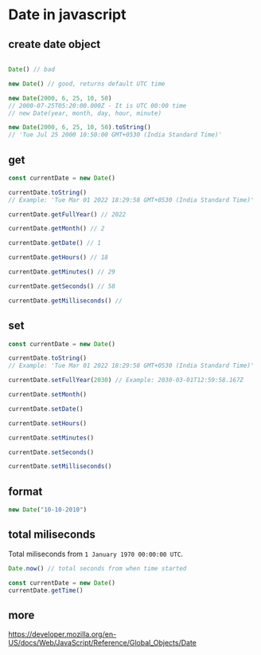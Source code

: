 # Date in javascript

## create date object

```js

Date() // bad

new Date() // good, returns default UTC time

new Date(2000, 6, 25, 10, 50) 
// 2000-07-25T05:20:00.000Z - It is UTC 00:00 time
// new Date(year, month, day, hour, minute)

new Date(2000, 6, 25, 10, 50).toString()
// 'Tue Jul 25 2000 10:50:00 GMT+0530 (India Standard Time)'
```

## get 

```js
const currentDate = new Date()

currentDate.toString()
// Example: 'Tue Mar 01 2022 18:29:58 GMT+0530 (India Standard Time)'

currentDate.getFullYear() // 2022

currentDate.getMonth() // 2

currentDate.getDate() // 1

currentDate.getHours() // 18

currentDate.getMinutes() // 29

currentDate.getSeconds() // 58

currentDate.getMilliseconds() // 
```

## set 

```js
const currentDate = new Date()

currentDate.toString()
// Example: 'Tue Mar 01 2022 18:29:58 GMT+0530 (India Standard Time)'

currentDate.setFullYear(2030) // Example: 2030-03-01T12:59:58.167Z

currentDate.setMonth()

currentDate.setDate()

currentDate.setHours()

currentDate.setMinutes()

currentDate.setSeconds()

currentDate.setMilliseconds()
```

## format

```js
new Date("10-10-2010")
```

## total miliseconds

Total miliseconds from `1 January 1970 00:00:00 UTC`.

```js
Date.now() // total seconds from when time started 

const currentDate = new Date()
currentDate.getTime()
```

## more

https://developer.mozilla.org/en-US/docs/Web/JavaScript/Reference/Global_Objects/Date

